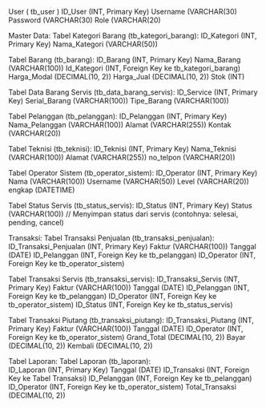 User ( tb_user )
ID_User (INT, Primary Key)
Username (VARCHAR(30)
Password (VARCHAR(30)
Role (VARCHAR(20)

Master Data:
Tabel Kategori Barang (tb_kategori_barang):
ID_Kategori (INT, Primary Key)
Nama_Kategori (VARCHAR(50))

Tabel Barang (tb_barang):
ID_Barang (INT, Primary Key)
Nama_Barang (VARCHAR(100))
Id_Kategori (INT, Foreign Key ke tb_kategori_barang)
Harga_Modal (DECIMAL(10, 2))
Harga_Jual (DECIMAL(10, 2))
Stok (INT)

Tabel Data Barang Servis (tb_data_barang_servis):
ID_Service (INT, Primary Key)
Serial_Barang (VARCHAR(100))
Tipe_Barang (VARCHAR(100))

Tabel Pelanggan (tb_pelanggan):
ID_Pelanggan (INT, Primary Key)
Nama_Pelanggan (VARCHAR(100))
Alamat (VARCHAR(255))
Kontak (VARCHAR(20))

Tabel Teknisi (tb_teknisi):
ID_Teknisi (INT, Primary Key)
Nama_Teknisi (VARCHAR(100))
Alamat (VARCHAR(255))
no_telpon (VARCHAR(20))

Tabel Operator Sistem (tb_operator_sistem):
ID_Operator (INT, Primary Key)
Nama (VARCHAR(100))
Username (VARCHAR(50))
Level (VARCHAR(20))
engkap (DATETIME)

Tabel Status Servis (tb_status_servis):
ID_Status (INT, Primary Key)
Status (VARCHAR(100)) // Menyimpan status dari servis (contohnya: selesai, pending, cancel)

Transaksi:
Tabel Transaksi Penjualan (tb_transaksi_penjualan):
ID_Transaksi_Penjualan (INT, Primary Key)
Faktur (VARCHAR(100))
Tanggal (DATE)
ID_Pelanggan (INT, Foreign Key ke tb_pelanggan)
ID_Operator (INT, Foreign Key ke tb_operator_sistem)

Tabel Transaksi Servis (tb_transaksi_servis):
ID_Transaksi_Servis (INT, Primary Key)
Faktur (VARCHAR(100))
Tanggal (DATE)
ID_Pelanggan (INT, Foreign Key ke tb_pelanggan)
ID_Operator (INT, Foreign Key ke tb_operator_sistem)
ID_Status (INT, Foreign Key ke tb_status_servis)

Tabel Transaksi Piutang (tb_transaksi_piutang):
ID_Transaksi_Piutang (INT, Primary Key)
Faktur (VARCHAR(100))
Tanggal (DATE)
ID_Operator (INT, Foreign Key ke tb_operator_sistem)
Grand_Total (DECIMAL(10, 2))
Bayar (DECIMAL(10, 2))
Kembali (DECIMAL(10, 2))

Tabel Laporan:
Tabel Laporan (tb_laporan):             
ID_Laporan (INT, Primary Key)
Tanggal (DATE)
ID_Transaksi (INT, Foreign Key ke Tabel Transaksi)
ID_Pelanggan (INT, Foreign Key ke tb_pelanggan)
ID_Operator (INT, Foreign Key ke tb_operator_sistem)
Total_Transaksi (DECIMAL(10, 2))